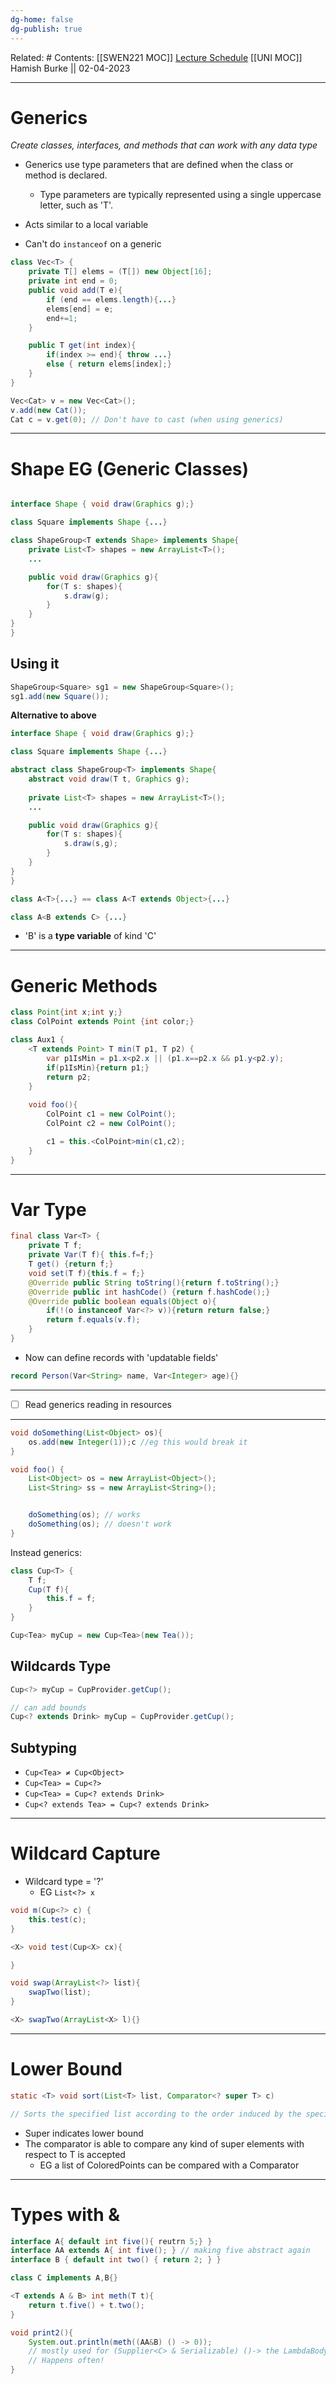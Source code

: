 ```yaml
---
dg-home: false
dg-publish: true
---
```

Related: #
Contents: [[SWEN221 MOC]]
[Lecture Schedule](https://ecs.wgtn.ac.nz/Courses/SWEN221_2023T1/LectureSchedule)
[[UNI MOC]]
Hamish Burke || 02-04-2023
***

# Generics

*Create classes, interfaces, and methods that can work with any data type*

- Generics use type parameters that are defined when the class or method is declared.
	- Type parameters are typically represented using a single uppercase letter, such as 'T'.

- Acts similar to a local variable
- Can't do `instanceof` on a generic

```java
class Vec<T> {
	private T[] elems = (T[]) new Object[16];
	private int end = 0;
	public void add(T e){
		if (end == elems.length){...}
		elems[end] = e;
		end+=1;
	}

	public T get(int index){
		if(index >= end){ throw ...}
		else { return elems[index];}
	}
}

Vec<Cat> v = new Vec<Cat>();
v.add(new Cat());
Cat c = v.get(0); // Don't have to cast (when using generics)
```

***

# Shape EG (Generic Classes)

```java

interface Shape { void draw(Graphics g);}

class Square implements Shape {...}

class ShapeGroup<T extends Shape> implements Shape{
	private List<T> shapes = new ArrayList<T>();
	...

	public void draw(Graphics g){
		for(T s: shapes){
			s.draw(g);
		}
	}
}
}
```

## Using it

```java
ShapeGroup<Square> sg1 = new ShapeGroup<Square>();
sg1.add(new Square());
```

**Alternative to above**

```java
interface Shape { void draw(Graphics g);}

class Square implements Shape {...}

abstract class ShapeGroup<T> implements Shape{
	abstract void draw(T t, Graphics g);
	
	private List<T> shapes = new ArrayList<T>();
	...

	public void draw(Graphics g){
		for(T s: shapes){
			s.draw(s,g);
		}
	}
}
}

```

```java
class A<T>{...} == class A<T extends Object>{...}

class A<B extends C> {...}
```

- 'B' is a **type variable** of kind 'C'


***

# Generic Methods

```java
class Point{int x;int y;}
class ColPoint extends Point {int color;}

class Aux1 {
	<T extends Point> T min(T p1, T p2) {
		var p1IsMin = p1.x<p2.x || (p1.x==p2.x && p1.y<p2.y);
		if(p1IsMin){return p1;}
		return p2;
	}
	
	void foo(){
		ColPoint c1 = new ColPoint();
		ColPoint c2 = new ColPoint();

		c1 = this.<ColPoint>min(c1,c2);
	}
}
```

***

# Var Type

```java
final class Var<T> {
	private T f;
	private Var(T f){ this.f=f;}
	T get() {return f;}
	void set(T f){this.f = f;}
	@Override public String toString(){return f.toString();}
	@Override public int hashCode() {return f.hashCode();}
	@Override public boolean equals(Object o){
		if(!(o instanceof Var<?> v)){return return false;}
		return f.equals(v.f);
	}
}
```

- Now can define records with 'updatable fields'

```java
record Person(Var<String> name, Var<Integer> age){}
```

***

- [ ] Read generics reading in resources

***

```java
void doSomething(List<Object> os){
	os.add(new Integer(1));c //eg this would break it
}

void foo() {
	List<Object> os = new ArrayList<Object>();
	List<String> ss = new ArrayList<String>();


	doSomething(os); // works
	doSomething(os); // doesn't work
}
```

Instead generics:

```java
class Cup<T> {
	T f;
	Cup(T f){
		this.f = f;
	}
}

Cup<Tea> myCup = new Cup<Tea>(new Tea());
```

## Wildcards Type

```java
Cup<?> myCup = CupProvider.getCup();

// can add bounds
Cup<? extends Drink> myCup = CupProvider.getCup();
```

## Subtyping

- `Cup<Tea> ≠ Cup<Object>`
- `Cup<Tea> = Cup<?>`
- `Cup<Tea> = Cup<? extends Drink>`
- `Cup<? extends Tea> = Cup<? extends Drink>`



***

# Wildcard Capture

- Wildcard type = '?'
	- EG `List<?> x`

```java
void m(Cup<?> c) {
	this.test(c);
}

<X> void test(Cup<X> cx){

}

void swap(ArrayList<?> list){
	swapTwo(list);
}

<X> swapTwo(ArrayList<X> l){}
```

***

# Lower Bound

```java
static <T> void sort(List<T> list, Comparator<? super T> c)

// Sorts the specified list according to the order induced by the specified comparator
```

- Super indicates lower bound
- The comparator is able to compare any kind of super elements with respect to T is accepted
	- EG a list of ColoredPoints can be compared with a Comparator


***

# Types with &

```java
interface A{ default int five(){ reutrn 5;} }
interface AA extends A{ int five(); } // making five abstract again
interface B { default int two() { return 2; } }

class C implements A,B{}

<T extends A & B> int meth(T t){
	return t.five() + t.two();
}

void print2(){
	System.out.println(meth((AA&B) () -> 0));
	// mostly used for (Supplier<C> & Serializable) ()-> the LambdaBody
	// Happens often!
}
```



